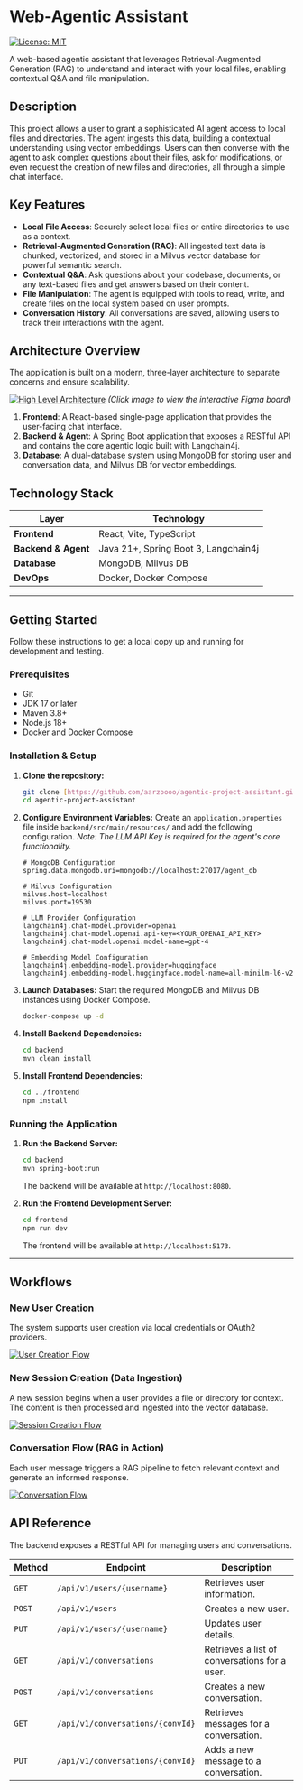 # Web-Agentic Assistant

[![License: MIT](https://img.shields.io/badge/License-MIT-yellow.svg)](https://opensource.org/licenses/MIT)

A web-based agentic assistant that leverages Retrieval-Augmented Generation (RAG) to understand and interact with your local files, enabling contextual Q&A and file manipulation.

## Description

This project allows a user to grant a sophisticated AI agent access to local files and directories. The agent ingests this data, building a contextual understanding using vector embeddings. Users can then converse with the agent to ask complex questions about their files, ask for modifications, or even request the creation of new files and directories, all through a simple chat interface.

## Key Features

-   **Local File Access**: Securely select local files or entire directories to use as a context.
-   **Retrieval-Augmented Generation (RAG)**: All ingested text data is chunked, vectorized, and stored in a Milvus vector database for powerful semantic search.
-   **Contextual Q&A**: Ask questions about your codebase, documents, or any text-based files and get answers based on their content.
-   **File Manipulation**: The agent is equipped with tools to read, write, and create files on the local system based on user prompts.
-   **Conversation History**: All conversations are saved, allowing users to track their interactions with the agent.

## Architecture Overview

The application is built on a modern, three-layer architecture to separate concerns and ensure scalability.

[![High Level Architecture](assets/high%20level%20overview.png)](https://www.figma.com/board/tTr3LCinzwgRy9cXZwNiKZ/Untitled?node-id=1-2)
*(Click image to view the interactive Figma board)*

1.  **Frontend**: A React-based single-page application that provides the user-facing chat interface.
2.  **Backend & Agent**: A Spring Boot application that exposes a RESTful API and contains the core agentic logic built with Langchain4j.
3.  **Database**: A dual-database system using MongoDB for storing user and conversation data, and Milvus DB for vector embeddings.

## Technology Stack

| Layer              | Technology                           |
| ------------------ |--------------------------------------|
| **Frontend** | React, Vite, TypeScript              |
| **Backend & Agent**| Java 21+, Spring Boot 3, Langchain4j |
| **Database** | MongoDB, Milvus DB                   |
| **DevOps** | Docker, Docker Compose               |

---

## Getting Started

Follow these instructions to get a local copy up and running for development and testing.

### Prerequisites

-   Git
-   JDK 17 or later
-   Maven 3.8+
-   Node.js 18+
-   Docker and Docker Compose

### Installation & Setup

1.  **Clone the repository:**
    ```sh
    git clone [https://github.com/aarzoooo/agentic-project-assistant.git](https://github.com/aarzoooo/agentic-project-assistant.git)
    cd agentic-project-assistant
    ```

2.  **Configure Environment Variables:**
    Create an `application.properties` file inside `backend/src/main/resources/` and add the following configuration.
    *Note: The LLM API Key is required for the agent's core functionality.*
    ```properties
    # MongoDB Configuration
    spring.data.mongodb.uri=mongodb://localhost:27017/agent_db

    # Milvus Configuration
    milvus.host=localhost
    milvus.port=19530

    # LLM Provider Configuration
    langchain4j.chat-model.provider=openai
    langchain4j.chat-model.openai.api-key=<YOUR_OPENAI_API_KEY>
    langchain4j.chat-model.openai.model-name=gpt-4
    
    # Embedding Model Configuration
    langchain4j.embedding-model.provider=huggingface
    langchain4j.embedding-model.huggingface.model-name=all-minilm-l6-v2
    ```

3.  **Launch Databases:**
    Start the required MongoDB and Milvus DB instances using Docker Compose.
    ```sh
    docker-compose up -d
    ```

4.  **Install Backend Dependencies:**
    ```sh
    cd backend
    mvn clean install
    ```

5.  **Install Frontend Dependencies:**
    ```sh
    cd ../frontend
    npm install
    ```

### Running the Application

1.  **Run the Backend Server:**
    ```sh
    cd backend
    mvn spring-boot:run
    ```
    The backend will be available at `http://localhost:8080`.

2.  **Run the Frontend Development Server:**
    ```sh
    cd frontend
    npm run dev
    ```
    The frontend will be available at `http://localhost:5173`.

---

## Workflows

### New User Creation

The system supports user creation via local credentials or OAuth2 providers.

[![User Creation Flow](assets/new%20user%20flow.png)](https://www.figma.com/board/tTr3LCinzwgRy9cXZwNiKZ/Web-based-Agentic-Assistant?node-id=10-921)

### New Session Creation (Data Ingestion)

A new session begins when a user provides a file or directory for context. The content is then processed and ingested into the vector database.

[![Session Creation Flow](assets/new%20session%20flow.png)](https://www.figma.com/board/tTr3LCinzwgRy9cXZwNiKZ/Web-based-Agentic-Assistant?node-id=13-1277)

### Conversation Flow (RAG in Action)

Each user message triggers a RAG pipeline to fetch relevant context and generate an informed response.

[![Conversation Flow](assets/conversation%20flow.png)](https://www.figma.com/board/tTr3LCinzwgRy9cXZwNiKZ/Web-based-Agentic-Assistant?node-id=13-1678)

## API Reference

The backend exposes a RESTful API for managing users and conversations.

| Method | Endpoint                        | Description                               |
| ------ | ------------------------------- | ----------------------------------------- |
| `GET`  | `/api/v1/users/{username}`      | Retrieves user information.               |
| `POST` | `/api/v1/users`                 | Creates a new user.                       |
| `PUT`  | `/api/v1/users/{username}`      | Updates user details.                     |
| `GET`  | `/api/v1/conversations`         | Retrieves a list of conversations for a user. |
| `POST` | `/api/v1/conversations`         | Creates a new conversation.               |
| `GET`  | `/api/v1/conversations/{convId}`| Retrieves messages for a conversation.    |
| `PUT`  | `/api/v1/conversations/{convId}`| Adds a new message to a conversation.     |
